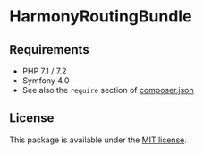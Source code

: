 # HarmonyRoutingBundle

## Requirements

* PHP 7.1 / 7.2
* Symfony 4.0
* See also the `require` section of [composer.json](composer.json)

## License

This package is available under the [MIT license](src/Resources/meta/LICENSE).
